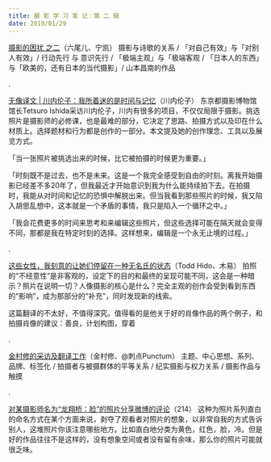 ```yaml
---
title: 摄 影 学 习 笔 记：第 二 辑
date: 2019/01/29
---
```




[摄影的困扰 之二](https://photonote.me/2019/01/01/0011/)（六尾儿、宁凯）
摄影与诗歌的关系 / 「对自己有效」与「对别人有效」/ 行动先行 与 意识先行 / 「极端主观」与「极端客观 / 「日本人的东西」与「欧美的，还有日本的当代摄影」/ 山本昌南的作品

.

[无像译文 | 川内伦子：我所着迷的是时间与记忆](https://photonote.me/2019/01/02/0012/)（川内伦子）
东京都摄影博物馆馆长Tetsuro Ishida采访川内伦子，川内有很多的项目，不仅仅局限于摄影。挑选照片是摄影师的必修课，也是最难的部分，它决定了思路、拍摄方式以及印在什么材质上。选择题材和行为都是创作的一部分。本文提及她的创作理念、工具以及展览方式。

「当一张照片被挑选出来的时候，比它被拍摄的时候更为重要。」

「时刻既不是过去，也不是未来。这是一个我完全感受到自由的时刻。离我开始摄影已经差不多20年了，但我最近才开始意识到我为什么能持续拍下去。在拍摄时，我能从对时间和记忆的恐惧中解脱出来。但当我看到那些照片的时候，我又陷入胡思乱想中，这本就是一个矛盾的事情，我只是陷入一个循环之中。」

「我会花费更多的时间来思考和来编辑这些照片，但这些选择可能在隔天就会变得不同，那都是我在特定时刻的选择。这样想来，编辑是一个永无止境的过程。」

.

[这些女性，我刻意的让她们停留在一种无名氏的状态](https://photonote.me/2019/01/03/0013/)（Todd Hido、木易）
拍照的“不经意性”是非客观的，设定下的目的和最终的呈现可能不同，这会是一种暗示？照片在说明一切？人像摄影的核心是什么？完全主观的创作会受到看到东西的“影响”，成为那部分的“补充”，同时发现新的线索。

这篇翻译的不太好，不值得深究。值得看的是他关于好的肖像作品的两个例子，和拍摄肖像的建议：善良，计划构图，穿着

.

[金村修的采访及翻译工作](https://photonote.me/2019/01/04/0014/)（金村修、@刺点Punctum）
主题、中心思想、系列、品牌、标签化 / 拍摄者与被摄群体的平等关系 / 纪实摄影与权力关系 / 摄影作品与触摸

.

[对某摄影师名为“龙翔桥：脸”的照片分享微博的评论](https://photonote.me/2019/01/05/0015/)（214）
这种为照片系列直白的命名方式在某个方面来说，剥夺了观看者对照片的想象，以非常自我的方式告诉别人，这堆照片你该注意哪些地方。比如直白地分类为黄色，红色，脸，冷。但是好的作品往往不是这样的，没有想象空间或者没有留有余味，那么你的照片可能就很乏味。